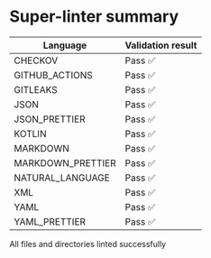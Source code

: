 # Super-linter summary

| Language          | Validation result |
| ----------------- | ----------------- |
| CHECKOV           | Pass ✅           |
| GITHUB_ACTIONS    | Pass ✅           |
| GITLEAKS          | Pass ✅           |
| JSON              | Pass ✅           |
| JSON_PRETTIER     | Pass ✅           |
| KOTLIN            | Pass ✅           |
| MARKDOWN          | Pass ✅           |
| MARKDOWN_PRETTIER | Pass ✅           |
| NATURAL_LANGUAGE  | Pass ✅           |
| XML               | Pass ✅           |
| YAML              | Pass ✅           |
| YAML_PRETTIER     | Pass ✅           |

All files and directories linted successfully
